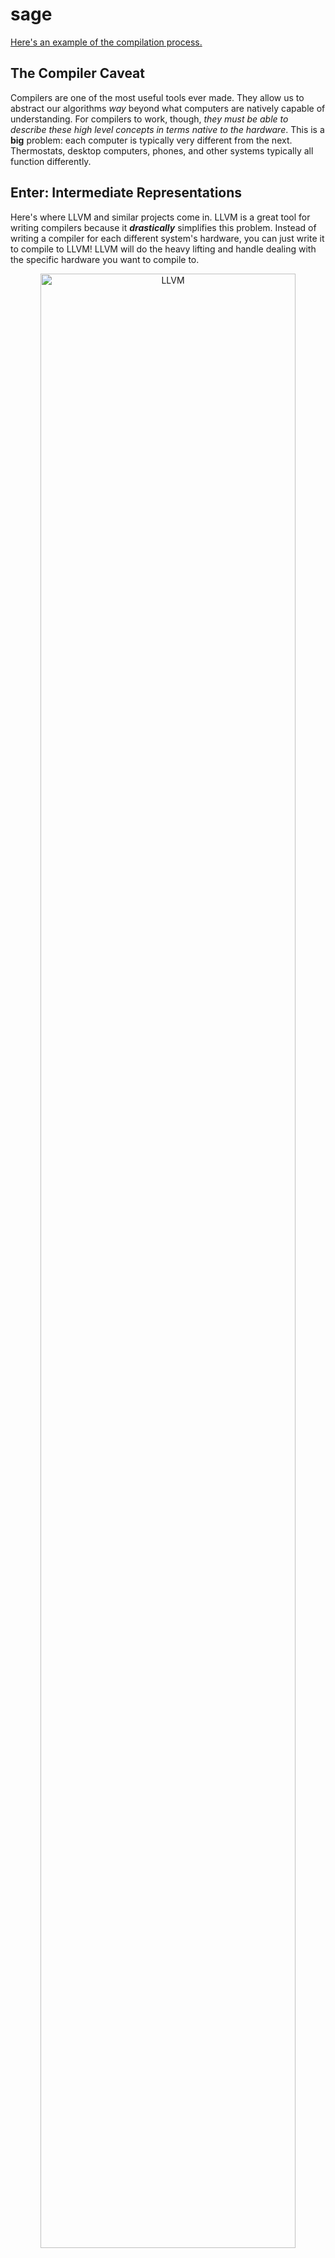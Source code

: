 # sage

[Here's an example of the compilation process.](https://adam-mcdaniel.net/sage)

## The Compiler Caveat

Compilers are one of the most useful tools ever made. They allow us to abstract our algorithms *way* beyond what computers are natively capable of understanding. For compilers to work, though, *they must be able to describe these high level concepts in terms native to the hardware*. This is a **big** problem: each computer is typically very different from the next. Thermostats, desktop computers, phones, and other systems typically all function differently.

## Enter: Intermediate Representations

Here's where LLVM and similar projects come in. LLVM is a great tool for writing compilers because it ***drastically*** simplifies this problem. Instead of writing a compiler for each different system's hardware, you can just write it to compile to LLVM! LLVM will do the heavy lifting and handle dealing with the specific hardware you want to compile to.

<div align="center">
<img alt="LLVM" align="center" src="assets/llvm.png" width="90%"/>
</div>
</br>

This way, a compiler never has to understand the hardware it compiles to.

## The Intermediate Issues

So, if LLVM can do all this already, *why implement an alterative to do the same thing?* Well, there are a few reasons:

1. Most compiler backends are complex.

If you've ever looked at LLVM, you know that it would be a difficult task to implement LLVM for another target. Much simpler than a C compiler for a target platform, but still complex.

2. System calls are not portable.

System calls are a ***huge*** problem in terms of portability in assembly languages. The way you write some data to an output device is different from platform to platform, and *even worse*, these methods of I/O are ***side-effecting***. *Even if* you can manage to write a character to an output device, every platform's "write" system call likely has different side-effects on the state of the program. ***This is poisonous to portable code***. Communicating with the environment is different from platform to platform, and affects program state in nonuniform ways.

3. Unsupported instructions.

Inevitably, there are going to be instructions in many intermediate representations that can't be compiled to every architecture. This isn't necessarily a problem with *the IR*, its just a side-effect of how IRs typically support complex instructions for their frontends' to take advantage of. An unfortunate consequence is just that certain programs using this IR aren't universally portable. This is truly unavoidable, but it should be minimized.

## A Smaller Solution

In order to solve some of these problems, [I've created another virtual machine](https://xkcd.com/927/) with the following ideals:

1. The instruction set must be able to implement algorithms in a reasonable time complexity. [Addition should ***not*** be O(n)](https://esolangs.org/wiki/Brainfuck_algorithms#x_.3D_x_.2B_y).
2. The instruction set must be **small**. This is to minimize the effort to implement another target for the instruction set.
3. Each instruction must take *at most* one integer argument ***known at compile time***. This is to simplify the individual instructions themselves, which makes optimizations easier.
4. The instruction set must be *agnostic to the concept of bit-width*. Casting between different data types in the virtual machine ***immediately*** increases the complexity of the instruction set: you need different instructions for different types. All data should be represented as a `Cell`, a place to store a single unit of data (typically the largest int size supported by the platform).
5. The instruction set must be able to implement abstractions like functions, pointers, and compound data types.
6. ***Interacting with the environment (the outside world) should not change the state of anything but the register***. 

<div align="center">
<img alt="Anatomy" align="center" src="assets/anatomy.svg" width="60%"/>
</div>
</br>

Without further ado, here's the virtual machine instruction set.

## The Forty and Eight Instructions


The instruction set is composed of two halves of 24 instructions each: [the "Core", canonical instructions](CORE.md#the-core-instructions-in-depth), and the "Standard" instructions.

The canonical instructions are required to be implemented by *every target*. These instructions are guaranteed to be supported by every target.

|              | The              | Twenty  | and        | Four       | Canonical | Instructions |
|--------------|------------------|---------|------------|------------|-----------|--------------|
| Memory       | `Move(n: int)`   | `Index` | `Swap`     | `Where?`   | `Deref`   | `Refer`      |
| Control Flow | `While`          | `If`    | `Else`     | `Function` | `Call`    | `Return`     |
| Arithmetic   | `IsNonNegative?` | `Add`   | `Subtract` | `Multiply` | `Divide`  | `Remainder`  |
| Fundamental  | `Set(n: int)`    | `Save`  | `Restore`  | `Get`      | `Put`     | `End`        |

The standard instructions are not guaranteed to be wholly implemented by every target, or at all. A target for Linux on x86 will certainly implement all the standard instructions, but a thermostat might implement only a few or none.

|                        | The              | Twenty    | and             | Four       | Standard    | Instructions |
|------------------------|------------------|-----------|-----------------|------------|-------------|--------------|
| Memory and Fundamental | `Allocate`       | `Free`    | `Set(n: float)` | `ToInt`    | `ToFloat`   | `Power`      |
| Arithmetic             | `IsNonNegative?` | `Add`     | `Subtract`      | `Multiply` | `Divide`    | `Remainder`  |
| Trigonometry           | `Sine`           | `Cosine`  | `Tangent`       | `ArcSine`  | `ArcCosine` | `ArcTangent` |
| Worldly                | `GetChar`        | `PutChar` | `GetInt`        | `PutInt`   | `GetFloat`  | `PutFloat`   |

Every target should provide a chart of the standard instructions showing which are implemented.

## The Assembly Language

While the virtual machine itself is meant to be as small as possible, the stages of IR built on top of it are meant to be as high level as possible. The assembly language has many instructions: *there are seven different instructions for comparisons!!*

The assembly language is also split into two halves as well: one built on the pure, Core variant, and the other built on the Standard variant. This way, programs can be compiled for maximum portability, but use standard instructions if necessary as a fallback.


### Conventions

Here is the memory layout the assembly language uses on the turing tape.

<div align="center">
<img alt="Memory Layout" align="center" src="assets/memory_layout.svg" width="90%"/>
</div>
</br>

The `FP_STACK` is a pointer to a separate stack than the `SP`: the `FP_STACK` begins directly after the `F` register (when there are no items on the `FP_STACK`, it points to `F`). The size of the `FP_STACK` is provided to the assembler at compile time. The size of the `FP_STACK` determines the number of recursive calls the program may make before the frame pointer stack overflows.

In the assembly language, there are a few arbitrary conventions.
1. The stack pointer always points to the top item on the stack (if you push a tuple of `(1, 2, 3)`, the stack pointer will point to the `3`).
2. The frame pointer is equal to the top of the stack when the current function was called. When the program first starts, and no function has been called, the frame pointer is equal to the stack pointer.
3. Function calls push their frame pointers to a private stack *invisible* to the user. **You cannot use the `FP_STACK` register**, which manages this stack.
4. You can push your arguments however you like. In the IR, the arguments are pushed in the order they're given to the function: `f(1, 2, 3)` pushes `1` first, `2` second, and `3` last.
5. Functions return values by popping the function arguments off of the stack, and pushing the return value. There's no need to worry about overwriting the saved frame pointer, because they're stored in a separate stack.

The assembly instructions always take arguments of: constant integers known at compile time, or values of type `Location`. A `Location` can either be a fixed address (registers), a dereferenced `Location`, or a `Location` offset by some cells. The `Location` `[SP + 4]`, for example, dereferences `SP` and moves four cells to the right (`SP.deref().offset(4)`).

#### Examples

Here is how some example instructions are assembled (with some abstract methods like `copy_to` to make things easier).

<div align="center">
<img alt="CopyTo" align="center" src="assets/copy_to.png" width="90%"/>

<img alt="PushTo" align="center" src="assets/push_to.png" width="90%"/>
</div>

</br>
And here is an example assembly program to calculate the factorial of 10, and write the result to the output device.
</br>
</br>

```f#
fun fact
    if [FP]
        mov [FP], A
        dec A
        push A
        call fact
        mul [FP + 1], [FP]
        pop
    else
        set [FP], 1
    end
end

set A, 10 push A
call fact
put [SP]
```
